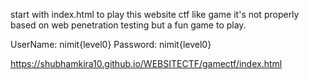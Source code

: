 start with index.html to play this website ctf like game
it's not properly based on  web penetration testing but a fun game to play.

UserName: nimit{level0}
Password: nimit{level0}


https://shubhamkira10.github.io/WEBSITECTF/gamectf/index.html
